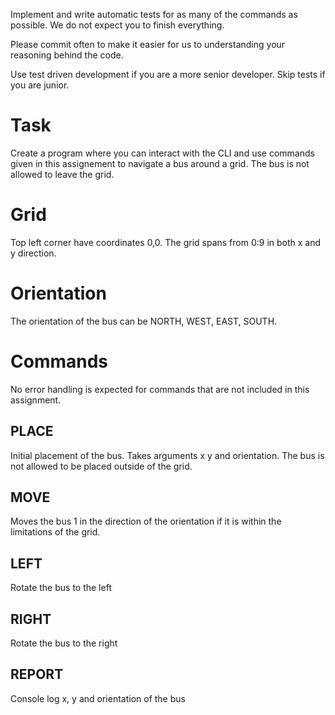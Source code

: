 Implement and write automatic tests for as many of the commands as possible. We do not expect you to finish everything.

Please commit often to make it easier for us to understanding your reasoning behind the code.

Use test driven development if you are a more senior developer. Skip tests if you are junior.

# Task
Create a program where you can interact with the CLI and use commands given in this assignement to navigate a bus around a grid. 
The bus is not allowed to leave the grid. 

# Grid
Top left corner have coordinates 0,0. The grid spans from 0:9 in both x and y direction. 

# Orientation
The orientation of the bus can be NORTH, WEST, EAST, SOUTH.

# Commands
No error handling is expected for commands that are not included in this assignment.

## PLACE
Initial placement of the bus. Takes arguments x y and orientation. The bus is not allowed to be placed outside of the grid.

## MOVE
Moves the bus 1 in the direction of the orientation if it is within the limitations of the grid.

## LEFT
Rotate the bus to the left

## RIGHT
Rotate the bus to the right

## REPORT
Console log x, y and orientation of the bus